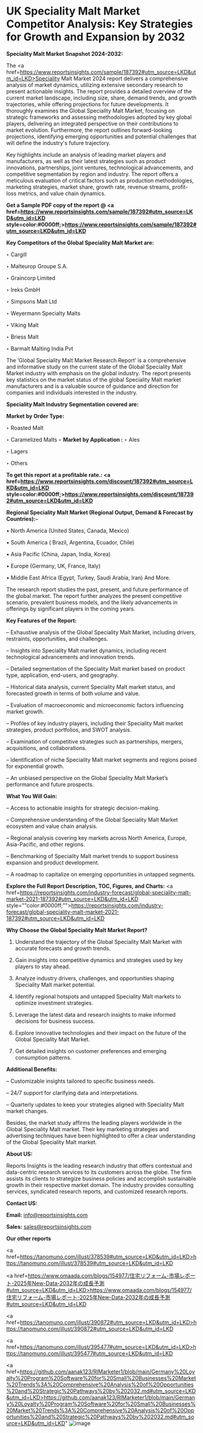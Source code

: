 # UK Speciality Malt Market Competitor Analysis: Key Strategies for Growth and Expansion by 2032

<strong>Speciality Malt Market Snapshot 2024-2032:</strong>

The <a href=https://www.reportsinsights.com/sample/187392#utm_source=LKD&utm_id=LKD>Speciality Malt Market 2024 report</a> delivers a comprehensive analysis of market dynamics, utilizing extensive secondary research to present actionable insights. The report provides a detailed overview of the current market landscape, including size, share, demand trends, and growth trajectories, while offering projections for future developments. It thoroughly examines the Global Speciality Malt Market, focusing on strategic frameworks and assessing methodologies adopted by key global players, delivering an integrated perspective on their contributions to market evolution. Furthermore, the report outlines forward-looking projections, identifying emerging opportunities and potential challenges that will define the industry's future trajectory.

Key highlights include an analysis of leading market players and manufacturers, as well as their latest strategies such as product innovations, partnerships, joint ventures, technological advancements, and competitive segmentation by region and industry. The report offers a meticulous evaluation of critical factors such as production methodologies, marketing strategies, market share, growth rate, revenue streams, profit-loss metrics, and value chain dynamics.

<strong>Get a Sample PDF copy of the report @ <a href=https://www.reportsinsights.com/sample/187392#utm_source=LKD&utm_id=LKD style=color:#0000ff;>https://www.reportsinsights.com/sample/187392#utm_source=LKD&utm_id=LKD</a></strong>

<strong>Key Competitors of the Global Speciality Malt Market are:</strong>

‣ Cargill

‣ Malteurop Groupe S.A.

‣ Graincorp Limited

‣ Ireks GmbH

‣ Simpsons Malt Ltd

‣ Weyermann Specialty Malts

‣ Viking Malt

‣ Briess Malt

‣ Barmalt Malting India Pvt

The ‘Global Speciality Malt Market Research Report’ is a comprehensive and informative study on the current state of the Global Speciality Malt Market industry with emphasis on the global industry. The report presents key statistics on the market status of the global Speciality Malt market manufacturers and is a valuable source of guidance and direction for companies and individuals interested in the industry.

<strong>Speciality Malt Industry Segmentation covered are:</strong>

<strong>Market by Order Type: </strong>

‣ Roasted Malt

‣ Caramelized Malts
‣ 
<strong>Market by Application :</strong>
‣ Ales

‣ Lagers

‣ Others

<strong>To get this report at a profitable rate.: <a href=https://www.reportsinsights.com/discount/187392#utm_source=LKD&utm_id=LKD style=color:#0000ff;>https://www.reportsinsights.com/discount/187392#utm_source=LKD&utm_id=LKD</a></strong>

<strong>Regional Speciality Malt Market (Regional Output, Demand &amp; Forecast by Countries):-</strong>

• North America (United States, Canada, Mexico)

• South America ( Brazil, Argentina, Ecuador, Chile)

• Asia Pacific (China, Japan, India, Korea)

• Europe (Germany, UK, France, Italy)

• Middle East Africa (Egypt, Turkey, Saudi Arabia, Iran) And More.

The research report studies the past, present, and future performance of the global market. The report further analyzes the present competitive scenario, prevalent business models, and the likely advancements in offerings by significant players in the coming years.

<strong>Key Features of the Report:</strong>

– Exhaustive analysis of the Global Speciality Malt Market, including drivers, restraints, opportunities, and challenges.

– Insights into Speciality Malt market dynamics, including recent technological advancements and innovation trends.

– Detailed segmentation of the Speciality Malt market based on product type, application, end-users, and geography.

– Historical data analysis, current Speciality Malt market status, and forecasted growth in terms of both volume and value.

– Evaluation of macroeconomic and microeconomic factors influencing market growth.

– Profiles of key industry players, including their Speciality Malt market strategies, product portfolios, and SWOT analysis.

– Examination of competitive strategies such as partnerships, mergers, acquisitions, and collaborations.

– Identification of niche Speciality Malt market segments and regions poised for exponential growth.

– An unbiased perspective on the Global Speciality Malt Market’s performance and future prospects.

<strong>What You Will Gain:</strong>

– Access to actionable insights for strategic decision-making.

– Comprehensive understanding of the Global Speciality Malt Market ecosystem and value chain analysis.

– Regional analysis covering key markets across North America, Europe, Asia-Pacific, and other regions.

– Benchmarking of Speciality Malt market trends to support business expansion and product development.

– A roadmap to capitalize on emerging opportunities in untapped segments.

<strong>Explore the Full Report Description, TOC, Figures, and Charts:</strong>
<a href=https://reportsinsights.com/industry-forecast/global-speciality-malt-market-2021-187392#utm_source=LKD&utm_id=LKD style=""color:#0000ff;"">https://reportsinsights.com/industry-forecast/global-speciality-malt-market-2021-187392#utm_source=LKD&utm_id=LKD</a>

<strong>Why Choose the Global Speciality Malt Market Report?</strong>

1. Understand the trajectory of the Global Speciality Malt Market with accurate forecasts and growth trends.

2. Gain insights into competitive dynamics and strategies used by key players to stay ahead.

3. Analyze industry drivers, challenges, and opportunities shaping Speciality Malt market potential.

4. Identify regional hotspots and untapped Speciality Malt markets to optimize investment strategies.

5. Leverage the latest data and research insights to make informed decisions for business success.

6. Explore innovative technologies and their impact on the future of the Global Speciality Malt Market.

7. Get detailed insights on customer preferences and emerging consumption patterns.

<strong>Additional Benefits:</strong>

– Customizable insights tailored to specific business needs.

– 24/7 support for clarifying data and interpretations.

– Quarterly updates to keep your strategies aligned with Speciality Malt market changes.

Besides, the market study affirms the leading players worldwide in the Global Speciality Malt market. Their key marketing strategies and advertising techniques have been highlighted to offer a clear understanding of the Global Speciality Malt market.

<strong><strong>About US</strong>:</strong>

Reports Insights is the leading research industry that offers contextual and data-centric research services to its customers across the globe. The firm assists its clients to strategize business policies and accomplish sustainable growth in their respective market domain. The industry provides consulting services, syndicated research reports, and customized research reports.

<strong>Contact US:</strong>

<p class=><b>Email:</b> <a href=mailto:info@reportsinsights.com>info@reportsinsights.com</a></p>
<p class=><b>Sales:</b> <a href=mailto:sales@reportsinsights.com>sales@reportsinsights.com</a></p>

<strong>Our other reports</strong>

<a href=https://tanomuno.com/illust/378539#utm_source=LKD&utm_id=LKD>https://tanomuno.com/illust/378539#utm_source=LKD&utm_id=LKD</a>

<a href=https://www.omaada.com/blogs/154977/住宅リフォーム-市場レポート-2025年New-Data-2032年の成長予測#utm_source=LKD&utm_id=LKD>https://www.omaada.com/blogs/154977/住宅リフォーム-市場レポート-2025年New-Data-2032年の成長予測#utm_source=LKD&utm_id=LKD</a>

<a href=https://tanomuno.com/illust/390872#utm_source=LKD&utm_id=LKD>https://tanomuno.com/illust/390872#utm_source=LKD&utm_id=LKD</a>

<a href=https://tanomuno.com/illust/395477#utm_source=LKD&utm_id=LKD>https://tanomuno.com/illust/395477#utm_source=LKD&utm_id=LKD</a>

<a href=https://github.com/aanak123/RIMarketer1/blob/main/Germany%20Loyalty%20Program%20Software%20for%20Small%20Businesses%20Market%20Trends%3A%20Comprehensive%20Analysis%20of%20Opportunities%20and%20Strategic%20Pathways%20by%202032.md#utm_source=LKD&utm_id=LKD>https://github.com/aanak123/RIMarketer1/blob/main/Germany%20Loyalty%20Program%20Software%20for%20Small%20Businesses%20Market%20Trends%3A%20Comprehensive%20Analysis%20of%20Opportunities%20and%20Strategic%20Pathways%20by%202032.md#utm_source=LKD&utm_id=LKD</a>"
![image](https://github.com/user-attachments/assets/5bf153af-e21a-4c1b-89f1-bde162272757)
